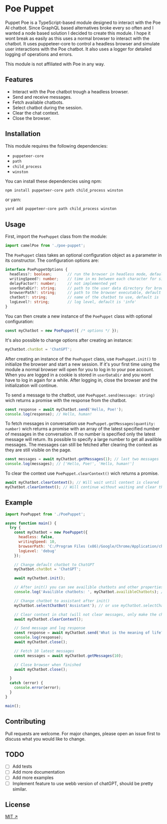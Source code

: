 
# Poe Puppet

Puppet Poe is a TypeScript-based module designed to interact with the Poe AI chatbot. Since GraphQL based alternatives broke every so often and I wanted a node based solution I decided to create this module. I hope it wont break as easily as this uses a normal browser to interact with the chatbot. It uses puppeteer-core to control a headless browser and simulate user interactions with the Poe chatbot. It also uses a logger for detailed logging of operations and errors.

This module is not affiliated with Poe in any way.

## Features

- Interact with the Poe chatbot trough a headless browser.
- Send and receive messages.
- Fetch available chatbots.
- Select chatbot during the session.
- Clear the chat context.
- Close the browser.

## Installation

This module requires the following dependencies:

- `puppeteer-core`
- `path`
- `child_process`
- `winston`

You can install these dependencies using npm:

```bash
npm install puppeteer-core path child_process winston
```

or yarn:

```bash
yard add puppeteer-core path child_process winston
```

## Usage

First, import the `PoePuppet` class from the module:

```javascript
import camelPoe from './poe-puppet';
```

The `PoePuppet` class takes an optional configuration object as a parameter in its constructor. The configuration options are:

```typescript
interface PoePuppetOptions {
  headless?: boolean;       // run the browser in headless mode, default is true
  writingSpeed?: number;    // time in ms between each character for simulating typing, default is 10
  delayFactor?: number;     // not implemented yet
  userDataDir?: string;     // path to the user data directory for browser to save cookies and other data, default is './userDataDir'
  browserPath?: string;     // path to the browser executable, default is chrome standard installation path for windows
  chatbot?: string;         // name of the chatbot to use, default is 'Assistant'
  logLevel?: string;        // log level, default is 'info'
}
```

You can then create a new instance of the `PoePuppet` class with optional configuration:

```javascript
const myChatbot = new PoePuppet({ /* options */ });
```

It's also possible to change options after creating an instance:

```javascript
myChatbot.chatBot = 'ChatGPT';
```

After creating an instance of the `PoePuppet` class, use `PoePuppet.init()` to initialize the browser and start a new session.
If it's your first time using the module a normal browser will open for you to log in to your poe account. When you are logged in a cookie is stored in `userDataDir` and you wont have to log in again for a while. After logging in, close the browser and the initialization will continue.

To send a message to the chatbot, use `PoePuppet.send(message: string)` wich returns a promise with the response from the chatbot.

```javascript
const response = await myChatbot.send('Hello, Poe!');
console.log(response); // Hello, human!
```

To fetch messages in conversation use `PoePuppet.getMessages(quantity: number)` wich returns a promise with an array of the latest specified number of messages in the conversation. If no number is specified only the latest message will return. Its possible to specify a large number to get all availible messages. The messages can still be fetched after clearing the context as they are still visible on the page.

```javascript
const messages = await myChatbot.getMessages(1); // last two messages
console.log(messages); // ['Hello, Poe!', 'Hello, human!']
```

To clear the context use `PoePuppet.clearContext()` wich returns a promise.

```javascript
await myChatbot.clearContext(); // Will wait until context is cleared
myChatbot.clearContext(); // Will continue without waiting and clear the context in the background
```

## Example

```javascript
import PoePuppet from './PoePuppet';

async function main() {
  try {
    const myChatbot = new PoePuppet({
      headless: false,
      writingSpeed: 10,
      browserPath: 'C:/Program Files (x86)/Google/Chrome/Application/chrome.exe',
      logLevel: 'debug'
    });

    // Change default chatbot to ChatGPT
    myChatbot.chatBot = 'ChatGPT';

    await myChatbot.init();

    // After init() you can see availible chatbots and other properties
    console.log('Availible chatbots: ', myChatbot.availibleChatbots); // Available chatbots: ['Assistant', 'Claude-2-100k', ...]

    // Change chatbot to assistant after init()
    myChatbot.selectChatBot('Assistant'); // or use myChatbot.selectChatBot(myChatbot.availibleChatbots[0]);

    // Clear context in chat (will not clear messages, only make the chatbot forget the conversation)
    await myChatbot.clearContext();

    // Send message and log response
    const response = await myChatbot.send('What is the meaning of life?');
    console.log(response);
    await myChatbot.close();

    // Fetch 10 latest messages
    const messages = await myChatbot.getMessages(10);

    // Close browser when finished
    await myChatbot.close();

  } 
  catch (error) {
    console.error(error);
  }
}

main();
```

## Contributing

Pull requests are welcome. For major changes, please open an issue first to discuss what you would like to change.

## TODO

- [ ] Add tests
- [ ] Add more documentation
- [ ] Add more examples
- [ ] Implement feature to use webb version of chatGPT, should be pretty similar.

## License

[MIT ↗](https://choosealicense.com/licenses/mit/)
